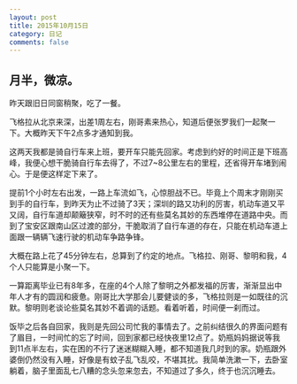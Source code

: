 ```yaml
---
layout: post
title: 2015年10月15日
category: 日记
comments: false
---
```


## 月半，微凉。

昨天跟旧日同窗稍聚，吃了一餐。

飞格拉从北京来深，出差1周左右，刚哥素来热心，知道后便张罗我们一起聚一下。大概昨天下午2点多才通知到我。

这两天我都是骑自行车来上班，要开车只能先回家。考虑到约好的时间正是下班高峰，我便心想干脆骑自行车去得了，不过7~8公里左右的里程，还省得开车堵到闹心。于是便这样定下来了。

提前1个小时左右出发，一路上车流如飞，心惊胆战不已。毕竟上个周末才刚刚买到手的自行车，到昨天为止不过骑了3天；深圳的路又功利的厉害，机动车道又平又阔，自行车道却颠簸狭窄，时不时的还有些莫名其妙的东西堆停在道路中央。而到了宝安区跟南山区过渡的部分，干脆取消了自行车道的存在，只能在机动车道上面跟一辆辆飞速行驶的机动车争路争锋。

大概在路上花了45分钟左右，总算到了约定的地点。飞格拉、刚哥、黎明和我，4个人只能算是小聚一下。

一算距离毕业已有8年多，在座的4个人除了黎明之外都发福的厉害，渐渐显出中年人才有的圆润和疲惫。刚哥比大学那会儿要健谈的多，飞格拉则是一如既往的沉默。黎明则老谈论些莫名其妙不着调的话题。看着听着，时间便一刹而过。

饭毕之后各自回家，我则是先回公司忙我的事情去了。之前纠结很久的界面问题有了眉目，一时间忙的忘了时间，回到家都已经快夜里12点了。奶瓶妈妈据说等我到11点半左右，实在困的不行了迷迷糊糊入睡，都不知道我几时到的家。奶瓶跟外婆倒仍然没有入睡，好像是有蚊子乱飞乱咬，不堪其扰。我简单洗漱一下，去卧室躺着，脑子里面乱七八糟的念头忽来忽去，不知道过了多久，终于也沉沉睡去。